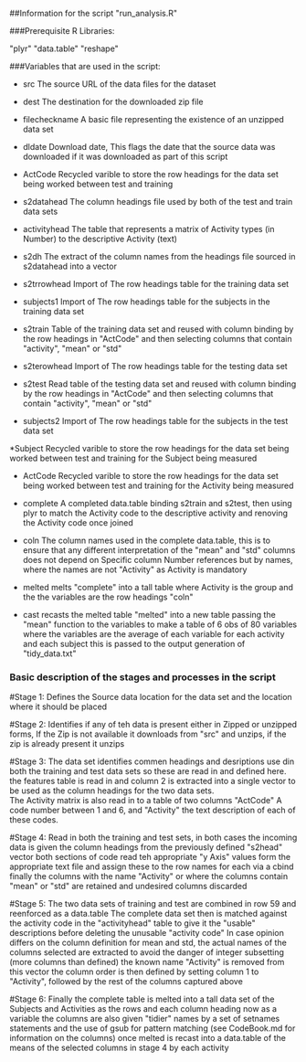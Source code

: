 
##Information for the script "run_analysis.R"

###Prerequisite R Libraries:

"plyr"
"data.table"
"reshape"

###Variables that are used in the script:

* src
The source URL of the data files for the dataset

* dest
The destination for the downloaded zip file

* filecheckname
A basic file representing the existence of an unzipped data set

* dldate
Download date, This flags the date that the source data was downloaded if it was downloaded as part of this script

* ActCode
Recycled varible to store the row headings for the data set being worked between test and training

* s2datahead
The column headings file used by both of the test and train data sets

* activityhead
The table that represents a matrix of Activity types (in Number) to the descriptive Activity (text)

* s2dh
The extract of the column names from the headings file sourced in s2datahead into a vector

* s2trrowhead
Import of The row headings table for the training data set

* subjects1
Import of The row headings table for the subjects in the training data set

* s2train
Table of the training data set and reused with column binding by the row headings in "ActCode" and then selecting columns that contain "activity", "mean" or "std" 

* s2terowhead
Import of The row headings table for the testing data set

* s2test
Read table of the testing data set and reused with column binding by the row headings in "ActCode" and then selecting columns that contain "activity", "mean" or "std" 

* subjects2
Import of The row headings table for the subjects in the test data set

*Subject
Recycled varible to store the row headings for the data set being worked between test and training for the Subject being measured

* ActCode
Recycled varible to store the row headings for the data set being worked between test and training for the Activity being measured

* complete
A completed data.table binding s2train and s2test, then using plyr to match the Activity code to the descriptive activity and renoving the Activity code once joined

* coln
The column names used in the complete data.table, this is to ensure that any different interpretation of the "mean" and "std" columns does not depend on Specific column Number references but by names, where the names are not "Activity" as Activity is mandatory

* melted
melts "complete" into a tall table where Activity is the group and the the variables are the row headings "coln"

* cast
recasts the melted table "melted" into a new table passing the "mean" function to the variables to make a table of 6 obs of 80 variables where the variables are the average of each variable for each activity and each subject this is passed to the output generation of "tidy_data.txt"


### Basic description of the stages and processes in the script

#Stage 1: 
Defines the Source data location for the data set and the location where it should be placed

#Stage 2: 
Identifies if any of teh data is present either in Zipped or unzipped forms, If the Zip is not available it downloads from "src" and unzips, if the zip is already present it unzips

#Stage 3: 
The data set identifies commen headings and desriptions use din both the training and test data sets so these are read in and defined here. the features table is read in and column 2 is extracted into a single vector to be used as the column headings for the two data sets.  
The Activity matrix is also read in to a table of two columns "ActCode" A code number between 1 and 6, and "Activity" the text description of each of these codes. 

#Stage 4:
Read in both the training and test sets, in both cases the incoming data is given the column headings from the previously defined "s2head" vector
both sections of code read teh appropriate "y Axis" values form the appropriate text file and assign these to the row names for each via a cbind
finally the columns with the name "Activity" or where the columns contain "mean" or "std" are retained and undesired columns discarded

#Stage 5:
The two data sets of training and test are combined in row 59 and reenforced as a data.table
The complete data set then is matched against the activity code in the "activityhead" table to give it the "usable" descriptions before deleting the unusable "activity code"
In case opinion differs on the column definition for mean and std, the actual names of the columns selected are extracted to avoid the danger of integer subsetting (more columns than defined) the known name "Activity" is removed from this vector
the column order is then defined by setting column 1 to "Activity", followed by the rest of the columns captured above

#Stage 6:
Finally the complete table is melted into a tall data set of the Subjects and Activities as the rows and each column heading now as a variable
the columns are also given "tidier" names by a set of setnames statements and the use of gsub for pattern matching (see CodeBook.md for information on the columns)
once melted is recast into a data.table of the means of the selected columns in stage 4 by each activity





